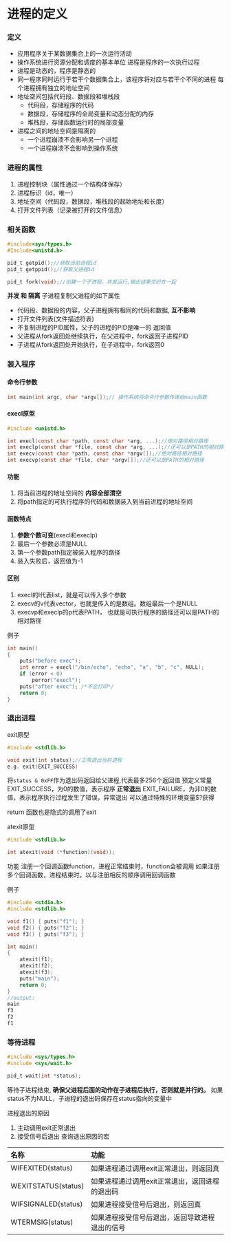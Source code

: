 # 进程的定义

### 定义
- 应用程序关于某数据集合上的一次运行活动
- 操作系统进行资源分配和调度的基本单位
进程是程序的一次执行过程
- 进程是动态的，程序是静态的
- 同一程序同时运行于若干个数据集合上，该程序将对应与若干个不同的进程
每个进程拥有独立的地址空间
- 地址空间包括代码段、数据段和堆栈段
	- 代码段，存储程序的代码
	- 数据段，存储程序的全局变量和动态分配的内存
	- 堆栈段，存储函数运行时的局部变量
- 进程之间的地址空间是隔离的
	- 一个进程崩溃不会影响另一个进程
	- 一个进程崩溃不会影响到操作系统

### 进程的属性

1. 进程控制块（属性通过一个结构体保存）
2. 进程标识（id，唯一）
3. 地址空间（代码段，数据段，堆栈段的起始地址和长度）
4. 打开文件列表（记录被打开的文件信息）

### 相关函数

```c
#include<sys/types.h>
#Include<unistd.h>

pid_t getpid();//获取当前进程id
pid_t getppid();//获取父进程id

pid_t fork(void);//创建一个子进程，并发运行,输出结果交织在一起
```
**并发 和 隔离**
子进程复制父进程的如下属性
- 代码段、数据段的内容，父子进程拥有相同的代码和数据, **互不影响**
- 打开文件列表(文件描述符表)
- 不复制进程的PID属性，父子的进程的PID是唯一的
返回值
- 父进程从fork返回处继续执行，在父进程中，fork返回子进程PID
- 子进程从fork返回处开始执行，在子进程中，fork返回0


### 装入程序

#### 命令行参数
```c
int main(int argc, char *argv[]);// 操作系统将命令行参数传递给main函数
```

#### execl原型

```c
#include <unistd.h>

int execl(const char *path, const char *arg, ...);//绝对路径相对路径
int execlp(const char *file, const char *arg, ...);//还可以是PATH的相对路径
int execv(const char *path, const char *argv[]);//绝对路径相对路径
int execvp(const char *file, char *argv[]);//还可以是PATH的相对路径
```
#### 功能
1. 将当前进程的地址空间的 **内容全部清空**
2. 将path指定的可执行程序的代码和数据装入到当前进程的地址空间

#### 函数特点
1. **参数个数可变**(execl和execlp)
2. 最后一个参数必须是NULL
3. 第一个参数path指定被装入程序的路径
4. 装入失败后，返回值为-1

#### 区别
1. execl的l代表list，就是可以传入多个参数
2. execv的v代表vector，也就是传入的是数组。数组最后一个是NULL
3. execvp和execlp的p代表PATH， 也就是可执行程序的路径还可以是PATH的相对路径


例子
```c
int main()
{ 
    puts("before exec");
    int error = execl("/bin/echo", "echo", "a", "b", "c", NULL);
    if (error < 0)
        perror("execl");
    puts("after exec"); /*不会打印*/
    return 0;
}
```


### 退出进程

exit原型

```c
#include <stdlib.h>

void exit(int status);//正常退出当前进程
e.g. exit(EXIT_SUCCESS)
```
将`status & 0xFF`作为退出码返回给父进程,代表最多256个返回值
预定义常量
EXIT_SUCCESS，为0的数值，表示程序 **正常退出**
EXIT_FAILURE，为非0的数值，表示程序执行过程发生了错误，异常退出
可以通过特殊的环境变量$?获得

return 函数也是隐式的调用了exit


atexit原型

```c
#include <stdlib.h>

int atexit(void (*function)(void));
```
功能
注册一个回调函数function，进程正常结束时，function会被调用
如果注册多个回调函数，进程结束时，以与注册相反的顺序调用回调函数


例子
```c
#include <stdio.h>
#include <stdlib.h>

void f1() { puts("f1"); }
void f2() { puts("f2"); }
void f3() { puts("f3"); }

int main()
{ 
    atexit(f1);
    atexit(f2);
    atexit(f3);
    puts("main");
    return 0;
}
//output:
main
f3
f2
f1
```

### 等待进程

```c
#include <sys/types.h>
#include <sys/wait.h>

pid_t wait(int *status);
```
等待子进程结束, **确保父进程后面的动作在子进程后执行，否则就是并行的。**
如果status不为NULL，子进程的退出码保存在status指向的变量中

进程退出的原因
1. 主动调用exit正常退出
2. 接受信号后退出
查询退出原因的宏


名称|功能
:-|:-
WIFEXITED(status)|如果进程通过调用exit正常退出，则返回真
WEXITSTATUS(status)|如果进程通过调用exit正常退出，返回进程的退出码
WIFSIGNALED(status)|如果进程接受信号后退出，则返回真
WTERMSIG(status)|如果进程接受信号后退出，返回导致进程退出的信号
